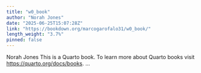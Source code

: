 ```yaml
---
title: "w0_book"
author: "Norah Jones"
date: "2025-06-25T15:07:28Z"
link: "https://bookdown.org/marcogarofalo31/w0_book/"
length_weight: "3.7%"
pinned: false
---
```


Norah Jones This is a Quarto book. To learn more about Quarto books visit https://quarto.org/docs/books. ...

